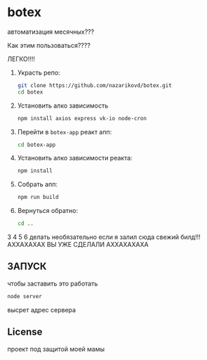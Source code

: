 # botex
автоматизация месячных???


Как этим пользоваться????

ЛЕГКО!!!!


1. Украсть репо:

   ```bash
   git clone https://github.com/nazarikovd/botex.git
   cd botex
   ```

2. Установить алко зависимость

   ```bash
   npm install axios express vk-io node-cron
   ```

3. Перейти в `botex-app` реакт апп:

   ```bash
   cd botex-app
   ```

4. Установить алко зависимости реакта:

   ```bash
   npm install
   ```

5. Собрать апп:

   ```bash
   npm run build
   ```

6. Вернуться обратно:

   ```bash
   cd ..
   ```


3 4 5 6 делать необязательно если я залил сюда свежий билд!!! АХХАХАХАХ ВЫ УЖЕ СДЕЛАЛИ АХХАХАХАХА

## ЗАПУСК

чтобы заставить это работать

```bash
node server
```

высрет адрес сервера

## License

проект под защитой моей мамы
